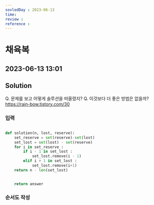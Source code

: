 ```yaml
---
sovledDay : 2023-06-13
time: 
review : 
reference : 
---
```


# 채육복
## 2023-06-13 13:01 


## Solution
Q. 문제를 보고 어떻게 솔루션을 떠올렸지? 
Q. 이것보다 더 좋은 방법은 없을까? 
https://rain-bow.tistory.com/30

### 입력

```python

def solution(n, lost, reserve):
    set_reserve = set(reserve)-set(lost)
    set_lost = set(lost) - set(reserve)
    for i in set_reserve :
        if i - 1 in set_lost :
            set_lost.remove(i - 1)
        elif i + 1 in set_lost :
            set_lost.remove(i+1)
    return n - len(set_lost)

        
    return answer
```


### 순서도 작성